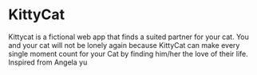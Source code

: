 # KittyCat
Kittycat is a fictional web app that finds a suited partner for your cat. You and your cat will not be lonely again because KittyCat can make every single moment count for your Cat by finding him/her the love of their life.
Inspired from Angela yu
